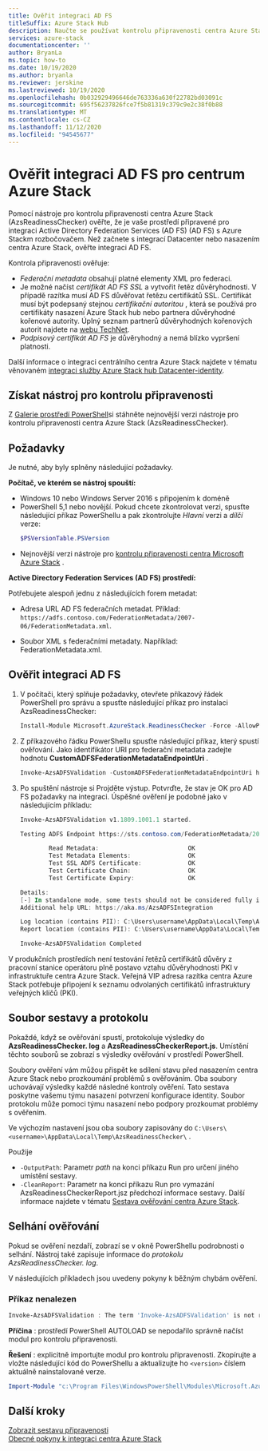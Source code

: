 ```yaml
---
title: Ověřit integraci AD FS
titleSuffix: Azure Stack Hub
description: Naučte se používat kontrolu připravenosti centra Azure Stack k ověření AD FS Integration pro Azure Stack hub.
services: azure-stack
documentationcenter: ''
author: BryanLa
ms.topic: how-to
ms.date: 10/19/2020
ms.author: bryanla
ms.reviewer: jerskine
ms.lastreviewed: 10/19/2020
ms.openlocfilehash: 0b032929496646de763336a630f22782bd03091c
ms.sourcegitcommit: 695f56237826fce7f5b81319c379c9e2c38f0b88
ms.translationtype: MT
ms.contentlocale: cs-CZ
ms.lasthandoff: 11/12/2020
ms.locfileid: "94545677"
---
```

# <a name="validate-ad-fs-integration-for-azure-stack-hub"></a>Ověřit integraci AD FS pro centrum Azure Stack

Pomocí nástroje pro kontrolu připravenosti centra Azure Stack (AzsReadinessChecker) ověřte, že je vaše prostředí připravené pro integraci Active Directory Federation Services (AD FS) (AD FS) s Azure Stackm rozbočovačem. Než začnete s integrací Datacenter nebo nasazením centra Azure Stack, ověřte integraci AD FS.

Kontrola připravenosti ověřuje:

* *Federační metadata* obsahují platné elementy XML pro federaci.
* Je možné načíst *certifikát AD FS SSL* a vytvořit řetěz důvěryhodnosti. V případě razítka musí AD FS důvěřovat řetězu certifikátů SSL. Certifikát musí být podepsaný stejnou *certifikační autoritou* , která se používá pro certifikáty nasazení Azure Stack hub nebo partnera důvěryhodné kořenové autority. Úplný seznam partnerů důvěryhodných kořenových autorit najdete na [webu TechNet](https://gallery.technet.microsoft.com/Trusted-Root-Certificate-123665ca).
* *Podpisový certifikát AD FS* je důvěryhodný a nemá blízko vypršení platnosti.

Další informace o integraci centrálního centra Azure Stack najdete v tématu věnovaném [integraci služby Azure Stack hub Datacenter-identity](azure-stack-integrate-identity.md).

## <a name="get-the-readiness-checker-tool"></a>Získat nástroj pro kontrolu připravenosti

Z [Galerie prostředí PowerShell](https://aka.ms/AzsReadinessChecker)si stáhněte nejnovější verzi nástroje pro kontrolu připravenosti centra Azure Stack (AzsReadinessChecker).  

## <a name="prerequisites"></a>Požadavky

Je nutné, aby byly splněny následující požadavky.

**Počítač, ve kterém se nástroj spouští:**

* Windows 10 nebo Windows Server 2016 s připojením k doméně
* PowerShell 5,1 nebo novější. Pokud chcete zkontrolovat verzi, spusťte následující příkaz PowerShellu a pak zkontrolujte *Hlavní* verzi a *dílčí* verze:  
    ```powershell
    $PSVersionTable.PSVersion
    ```
* Nejnovější verzi nástroje pro [kontrolu připravenosti centra Microsoft Azure Stack](https://aka.ms/AzsReadinessChecker) .

**Active Directory Federation Services (AD FS) prostředí:**

Potřebujete alespoň jednu z následujících forem metadat:

- Adresa URL AD FS federačních metadat. Příklad: `https://adfs.contoso.com/FederationMetadata/2007-06/FederationMetadata.xml`.
* Soubor XML s federačními metadaty. Například: FederationMetadata.xml.

## <a name="validate-ad-fs-integration"></a>Ověřit integraci AD FS

1. V počítači, který splňuje požadavky, otevřete příkazový řádek PowerShell pro správu a spusťte následující příkaz pro instalaci AzsReadinessChecker:

    ```powershell
    Install-Module Microsoft.AzureStack.ReadinessChecker -Force -AllowPrerelease
    ```

1. Z příkazového řádku PowerShellu spusťte následující příkaz, který spustí ověřování. Jako identifikátor URI pro federační metadata zadejte hodnotu **CustomADFSFederationMetadataEndpointUri** .

     ```powershell
     Invoke-AzsADFSValidation -CustomADFSFederationMetadataEndpointUri https://adfs.contoso.com/FederationMetadata/2007-06/FederationMetadata.xml
     ```

1. Po spuštění nástroje si Projděte výstup. Potvrďte, že stav je OK pro AD FS požadavky na integraci. Úspěšné ověření je podobné jako v následujícím příkladu:

    ```powershell
    Invoke-AzsADFSValidation v1.1809.1001.1 started.

    Testing ADFS Endpoint https://sts.contoso.com/FederationMetadata/2007-06/FederationMetadata.xml

            Read Metadata:                         OK
            Test Metadata Elements:                OK
            Test SSL ADFS Certificate:             OK
            Test Certificate Chain:                OK
            Test Certificate Expiry:               OK

    Details:
    [-] In standalone mode, some tests should not be considered fully indicative of connectivity or readiness the Azure Stack Hub Stamp requires prior to Datacenter Integration.
    Additional help URL: https://aka.ms/AzsADFSIntegration

    Log location (contains PII): C:\Users\username\AppData\Local\Temp\AzsReadinessChecker\AzsReadinessChecker.log
    Report location (contains PII): C:\Users\username\AppData\Local\Temp\AzsReadinessChecker\AzsReadinessCheckerReport.json

    Invoke-AzsADFSValidation Completed
    ```

V produkčních prostředích není testování řetězů certifikátů důvěry z pracovní stanice operátoru plně postavo vztahu důvěryhodnosti PKI v infrastruktuře centra Azure Stack. Veřejná VIP adresa razítka centra Azure Stack potřebuje připojení k seznamu odvolaných certifikátů infrastruktury veřejných klíčů (PKI).

## <a name="report-and-log-file"></a>Soubor sestavy a protokolu

Pokaždé, když se ověřování spustí, protokoluje výsledky do **AzsReadinessChecker. log** a **AzsReadinessCheckerReport.js**. Umístění těchto souborů se zobrazí s výsledky ověřování v prostředí PowerShell.

Soubory ověření vám můžou přispět ke sdílení stavu před nasazením centra Azure Stack nebo prozkoumání problémů s ověřováním. Oba soubory uchovávají výsledky každé následné kontroly ověření. Tato sestava poskytne vašemu týmu nasazení potvrzení konfigurace identity. Soubor protokolu může pomoci týmu nasazení nebo podpory prozkoumat problémy s ověřením.

Ve výchozím nastavení jsou oba soubory zapisovány do `C:\Users\<username>\AppData\Local\Temp\AzsReadinessChecker\` .

Použije

* `-OutputPath`: Parametr *path* na konci příkazu Run pro určení jiného umístění sestavy.
* `-CleanReport`: Parametr na konci příkazu Run pro vymazání AzsReadinessCheckerReport.jsz předchozí informace sestavy. Další informace najdete v tématu [Sestava ověřování centra Azure Stack](azure-stack-validation-report.md).

## <a name="validation-failures"></a>Selhání ověřování

Pokud se ověření nezdaří, zobrazí se v okně PowerShellu podrobnosti o selhání. Nástroj také zapisuje informace do *protokolu AzsReadinessChecker. log*.

V následujících příkladech jsou uvedeny pokyny k běžným chybám ověření.

### <a name="command-not-found"></a>Příkaz nenalezen

```powershell
Invoke-AzsADFSValidation : The term 'Invoke-AzsADFSValidation' is not recognized as the name of a cmdlet, function, script file, or operable program. Check the spelling of the name, or if a path was included, verify that the path is correct and try again.
```

**Příčina** : prostředí PowerShell AUTOLOAD se nepodařilo správně načíst modul pro kontrolu připravenosti.

**Řešení** : explicitně importujte modul pro kontrolu připravenosti. Zkopírujte a vložte následující kód do PowerShellu a aktualizujte ho `<version>` číslem aktuálně nainstalované verze.

```powershell
Import-Module "c:\Program Files\WindowsPowerShell\Modules\Microsoft.AzureStack.ReadinessChecker\<version>\Microsoft.AzureStack.ReadinessChecker.psd1" -Force
```

## <a name="next-steps"></a>Další kroky

[Zobrazit sestavu připravenosti](azure-stack-validation-report.md)  
[Obecné pokyny k integraci centra Azure Stack](azure-stack-datacenter-integration.md)  
